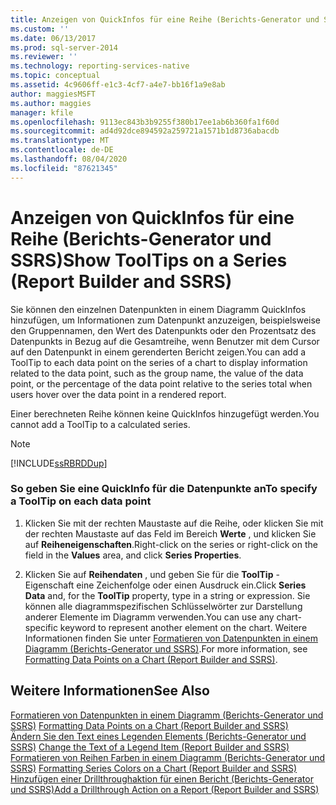 ```yaml
---
title: Anzeigen von QuickInfos für eine Reihe (Berichts-Generator und SSRS) | Microsoft-Dokumentation
ms.custom: ''
ms.date: 06/13/2017
ms.prod: sql-server-2014
ms.reviewer: ''
ms.technology: reporting-services-native
ms.topic: conceptual
ms.assetid: 4c9606ff-e1c3-4cf7-a4e7-bb16f1a9e8ab
author: maggiesMSFT
ms.author: maggies
manager: kfile
ms.openlocfilehash: 9113ec843b3b9255f380b17ee1ab6b360fa1f60d
ms.sourcegitcommit: ad4d92dce894592a259721a1571b1d8736abacdb
ms.translationtype: MT
ms.contentlocale: de-DE
ms.lasthandoff: 08/04/2020
ms.locfileid: "87621345"
---
```

# <a name="show-tooltips-on-a-series-report-builder-and-ssrs"></a><span data-ttu-id="597e1-102">Anzeigen von QuickInfos für eine Reihe (Berichts-Generator und SSRS)</span><span class="sxs-lookup"><span data-stu-id="597e1-102">Show ToolTips on a Series (Report Builder and SSRS)</span></span>
  <span data-ttu-id="597e1-103">Sie können den einzelnen Datenpunkten in einem Diagramm QuickInfos hinzufügen, um Informationen zum Datenpunkt anzuzeigen, beispielsweise den Gruppennamen, den Wert des Datenpunkts oder den Prozentsatz des Datenpunkts in Bezug auf die Gesamtreihe, wenn Benutzer mit dem Cursor auf den Datenpunkt in einem gerenderten Bericht zeigen.</span><span class="sxs-lookup"><span data-stu-id="597e1-103">You can add a ToolTip to each data point on the series of a chart to display information related to the data point, such as the group name, the value of the data point, or the percentage of the data point relative to the series total when users hover over the data point in a rendered report.</span></span>  
  
 <span data-ttu-id="597e1-104">Einer berechneten Reihe können keine QuickInfos hinzugefügt werden.</span><span class="sxs-lookup"><span data-stu-id="597e1-104">You cannot add a ToolTip to a calculated series.</span></span>  
  
> [!NOTE]  
>  [!INCLUDE[ssRBRDDup](../../includes/ssrbrddup-md.md)]  
  
### <a name="to-specify-a-tooltip-on-each-data-point"></a><span data-ttu-id="597e1-105">So geben Sie eine QuickInfo für die Datenpunkte an</span><span class="sxs-lookup"><span data-stu-id="597e1-105">To specify a ToolTip on each data point</span></span>  
  
1.  <span data-ttu-id="597e1-106">Klicken Sie mit der rechten Maustaste auf die Reihe, oder klicken Sie mit der rechten Maustaste auf das Feld im Bereich **Werte** , und klicken Sie auf **Reiheneigenschaften**.</span><span class="sxs-lookup"><span data-stu-id="597e1-106">Right-click on the series or right-click on the field in the **Values** area, and click **Series Properties**.</span></span>  
  
2.  <span data-ttu-id="597e1-107">Klicken Sie auf **Reihendaten** , und geben Sie für die **ToolTip** -Eigenschaft eine Zeichenfolge oder einen Ausdruck ein.</span><span class="sxs-lookup"><span data-stu-id="597e1-107">Click **Series Data** and, for the **ToolTip** property, type in a string or expression.</span></span> <span data-ttu-id="597e1-108">Sie können alle diagrammspezifischen Schlüsselwörter zur Darstellung anderer Elemente im Diagramm verwenden.</span><span class="sxs-lookup"><span data-stu-id="597e1-108">You can use any chart-specific keyword to represent another element on the chart.</span></span> <span data-ttu-id="597e1-109">Weitere Informationen finden Sie unter [Formatieren von Datenpunkten in einem Diagramm &#40;Berichts-Generator und SSRS&#41;](formatting-data-points-on-a-chart-report-builder-and-ssrs.md).</span><span class="sxs-lookup"><span data-stu-id="597e1-109">For more information, see [Formatting Data Points on a Chart &#40;Report Builder and SSRS&#41;](formatting-data-points-on-a-chart-report-builder-and-ssrs.md).</span></span>  
  
## <a name="see-also"></a><span data-ttu-id="597e1-110">Weitere Informationen</span><span class="sxs-lookup"><span data-stu-id="597e1-110">See Also</span></span>  
 <span data-ttu-id="597e1-111">[Formatieren von Datenpunkten in einem Diagramm &#40;Berichts-Generator und SSRS&#41;](formatting-data-points-on-a-chart-report-builder-and-ssrs.md) </span><span class="sxs-lookup"><span data-stu-id="597e1-111">[Formatting Data Points on a Chart &#40;Report Builder and SSRS&#41;](formatting-data-points-on-a-chart-report-builder-and-ssrs.md) </span></span>  
 <span data-ttu-id="597e1-112">[Ändern Sie den Text eines Legenden Elements &#40;Berichts-Generator und SSRS&#41;](chart-legend-change-item-text-report-builder.md) </span><span class="sxs-lookup"><span data-stu-id="597e1-112">[Change the Text of a Legend Item &#40;Report Builder and SSRS&#41;](chart-legend-change-item-text-report-builder.md) </span></span>  
 <span data-ttu-id="597e1-113">[Formatieren von Reihen Farben in einem Diagramm &#40;Berichts-Generator und SSRS&#41;](formatting-series-colors-on-a-chart-report-builder-and-ssrs.md) </span><span class="sxs-lookup"><span data-stu-id="597e1-113">[Formatting Series Colors on a Chart &#40;Report Builder and SSRS&#41;](formatting-series-colors-on-a-chart-report-builder-and-ssrs.md) </span></span>  
 [<span data-ttu-id="597e1-114">Hinzufügen einer Drillthroughaktion für einen Bericht (Berichts-Generator und SSRS)</span><span class="sxs-lookup"><span data-stu-id="597e1-114">Add a Drillthrough Action on a Report &#40;Report Builder and SSRS&#41;</span></span>](add-a-drillthrough-action-on-a-report-report-builder-and-ssrs.md)  
  
  

